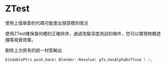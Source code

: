 # ZTest

使用上個章節的代碼可能會出現穿模的情況

使用ZTest確保幾何體的正確排序，通過改變深度測試的條件，您可以實現物體遮擋等視覺效果。

刪除上次原有的統一材質輸出
```c++
bindablePtrs.push_back( Blender::Resolve( gfx,hasAlphaDiffuse ) );
```